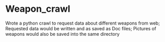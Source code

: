 # Weapon_crawl
Wrote a python crawl to request data about different weapons from web; Requested data would be written and as saved as Doc files; Pictures of weapons would also be saved into the same directory

